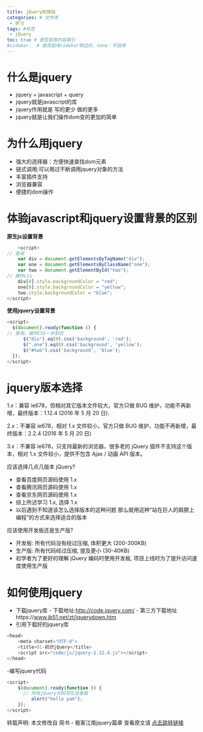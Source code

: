 ```yaml
---
title: jQuery初体验
categories: # 文件夹
 - 学习
tags: #标签
 - jQuery
toc: true # 是否启用内容索引
#sidebar:  # 是否启用sidebar侧边栏，none：不启用
---
```

 # 什么是jquery
 
 - jquery = javascript + query
 - jquery就是javascript的库
 - jquery作用就是 写的更少 做的更多
 - jquery就是让我们操作dom变的更加的简单

# 为什么用jquery

 - 强大的选择器：方便快速查找dom元素
 - 链式调用;可以用过不断调用jquery对象的方法
 - 丰富插件支持
 - 浏览器兼容
 - 便捷的dom操作

# 体验javascript和jquery设置背景的区别
**原生js设置背景**

``` javascript
	<script>
// 查询
    var div = document.getElementsByTagName("div");
    var one = document.getElementsByClassName("one");
    var two = document.getElementById("two");
// 操作css
    div[0].style.backgroundColor = "red";
    one[0].style.backgroundColor = "yellow";
    two.style.backgroundColor = "blue";
</script>
```
**使用jquery设置背景**

``` javascript
<script>
  $(document).ready(function () {
// 查询，操作CSS一步到位
      $("div").eq(0).css('background', 'red');
      $(".one").eq(0).css('background', 'yellow');
      $("#two").css('background', 'blue');
  });
</script>
```
# jquery版本选择

1.x：兼容 ie678，但相对其它版本文件较大，官方只做 BUG 维护，功能不再新增，最终版本：1.12.4 (2016 年 5 月 20 日).

2.x：不兼容 ie678，相对 1.x 文件较小，官方只做 BUG 维护，功能不再新增，最终版本：2.2.4 (2016 年 5 月 20 日)

3.x：不兼容 ie678，只支持最新的浏览器，很多老的 jQuery 插件不支持这个版本，相对 1.x 文件较小，提供不包含 Ajax / 动画 API 版本。

应该选择几点几版本 jQuery?

 - 查看百度网页源码使用 1.x
- 查看腾讯网页源码使用 1.x
- 查看京东网页源码使用 1.x
- 综上所述学习 1.x, 选择 1.x
- 以后遇到不知道该怎么选择版本的这种问题 那么就用这种“站在巨人的肩膀上编程”的方式来选择适合的版本

应该使用开发板还是生产版?

- 开发板: 所有代码没有经过压缩, 体积更大 (200-300KB)
 - 生产版: 所有代码经过压缩, 提及更小 (30-40KB)
 - 初学者为了更好的理解 jQuery 编码时使用开发板, 项目上线时为了提升访问速度使用生产版

# 如何使用jquery
 -	下载jquery库
			 - 下载地址:http://code.jquery.com/
			 - 第三方下载地址https://www.jb51.net/zt/jquerydown.htm
- 引用下载好的jquery库

``` javascript
<head>
    <meta charset="UTF-8">
    <title>01-初识jQuery</title>
    <script src="code/js/jquery-1.12.4.js"></script>
</head>
```
-编写jquery代码

``` javascript
<script>
    $(document).ready(function () {
      // 所有jQuery代码写在这里面
         alert("hello yam");
    });
</script>
```

转载声明:
本文修改自 简书 - 极客江南jquery篇章 查看原文请 [点击跳转链接](https://www.jianshu.com/nb/23491401)